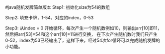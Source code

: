 #java随机发牌简单版本
Step1: 初始化size为54的数组

Step2: 填充卡牌，1-54，对应的index，0-53

Step3: 从index = 0 开始循环，每次产生一个随机数例如10，则输出arr[10]即11，然后把arr[53]=54和这个arr[10]=11进行交换，
在下次产生随机数时我们只产生0-52，index为53已经输出了，这样下来，经过54次for循环可以完成随机发牌的小功能。

